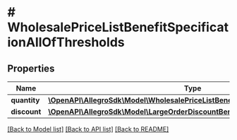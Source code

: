 # # WholesalePriceListBenefitSpecificationAllOfThresholds

## Properties

Name | Type | Description | Notes
------------ | ------------- | ------------- | -------------
**quantity** | [**\OpenAPI\AllegroSdk\Model\WholesalePriceListBenefitSpecificationAllOfQuantity**](WholesalePriceListBenefitSpecificationAllOfQuantity.md) |  |
**discount** | [**\OpenAPI\AllegroSdk\Model\LargeOrderDiscountBenefitSpecificationAllOfDiscount**](LargeOrderDiscountBenefitSpecificationAllOfDiscount.md) |  |

[[Back to Model list]](../../README.md#models) [[Back to API list]](../../README.md#endpoints) [[Back to README]](../../README.md)
